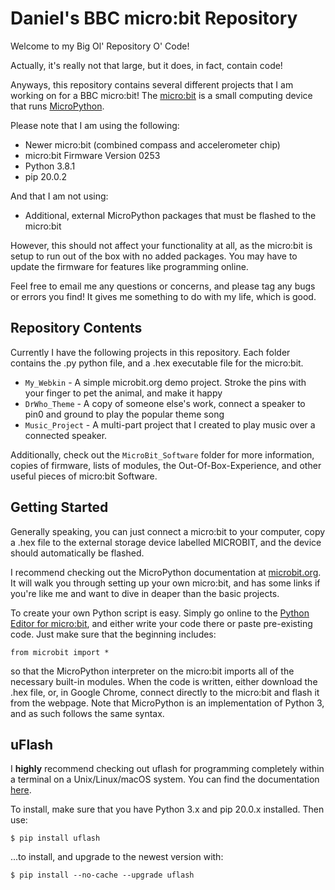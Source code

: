 # Daniel's BBC micro:bit Repository

Welcome to my Big Ol' Repository O' Code!

Actually, it's really not that large, but it does, in fact, contain code!

Anyways, this repository contains several different projects that I am working on for a BBC micro:bit! The [micro:bit](https://www.microbit.org) is a small computing device that runs [MicroPython](https://micropython.org).

Please note that I am using the following:

- Newer micro:bit (combined compass and accelerometer chip)
- micro:bit Firmware Version 0253
- Python 3.8.1
- pip 20.0.2

And that I am not using:

- Additional, external MicroPython packages that must be flashed to the micro:bit

However, this should not affect your functionality at all, as the micro:bit is setup to run out of the box with no added packages. You may have to update the firmware for features like programming online.

Feel free to email me any questions or concerns, and please tag any bugs or errors you find! It gives me something to do with my life, which is good.


## Repository Contents

Currently I have the following projects in this repository. Each folder contains the .py python file, and a .hex executable file for the micro:bit.

- `My_Webkin` - A simple microbit.org demo project. Stroke the pins with your finger to pet the animal, and make it happy
- `DrWho_Theme` - A copy of someone else's work, connect a speaker to pin0 and ground to play the popular theme song
- `Music_Project` - A multi-part project that I created to play music over a connected speaker.

Additionally, check out the `MicroBit_Software` folder for more information, copies of firmware, lists of modules, the Out-Of-Box-Experience, and other useful pieces of micro:bit Software.


## Getting Started

Generally speaking, you can just connect a micro:bit to your computer, copy a .hex file to the external storage device labelled MICROBIT, and the device should automatically be flashed.

I recommend checking out the MicroPython documentation at [microbit.org](https://microbit.org/get-started/user-guide/python/). It will walk you through setting up your own micro:bit, and has some links if you're like me and want to dive in deaper than the basic projects.

To create your own Python script is easy. Simply go online to the [Python Editor for micro:bit](https://python.microbit.org/v/2.0), and either write your code there or paste pre-existing code. Just make sure that the beginning includes:

```
from microbit import *
```

so that the MicroPython interpreter on the micro:bit imports all of the necessary built-in modules. When the code is written, either download the .hex file, or, in Google Chrome, connect directly to the micro:bit and flash it from the webpage. Note that MicroPython is an implementation of Python 3, and as such follows the same syntax.


## uFlash

I **highly** recommend checking out uflash for programming completely within a terminal on a Unix/Linux/macOS system. You can find the documentation [here](https://uflash.readthedocs.io/en/latest/).

To install, make sure that you have Python 3.x and pip 20.0.x installed. Then use:

```
$ pip install uflash
```

...to install, and upgrade to the newest version with:

```
$ pip install --no-cache --upgrade uflash
```
